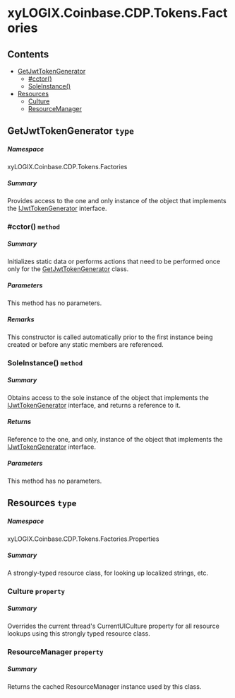 <a name='assembly'></a>
# xyLOGIX.Coinbase.CDP.Tokens.Factories

## Contents

- [GetJwtTokenGenerator](#T-xyLOGIX-Coinbase-CDP-Tokens-Factories-GetJwtTokenGenerator 'xyLOGIX.Coinbase.CDP.Tokens.Factories.GetJwtTokenGenerator')
  - [#cctor()](#M-xyLOGIX-Coinbase-CDP-Tokens-Factories-GetJwtTokenGenerator-#cctor 'xyLOGIX.Coinbase.CDP.Tokens.Factories.GetJwtTokenGenerator.#cctor')
  - [SoleInstance()](#M-xyLOGIX-Coinbase-CDP-Tokens-Factories-GetJwtTokenGenerator-SoleInstance 'xyLOGIX.Coinbase.CDP.Tokens.Factories.GetJwtTokenGenerator.SoleInstance')
- [Resources](#T-xyLOGIX-Coinbase-CDP-Tokens-Factories-Properties-Resources 'xyLOGIX.Coinbase.CDP.Tokens.Factories.Properties.Resources')
  - [Culture](#P-xyLOGIX-Coinbase-CDP-Tokens-Factories-Properties-Resources-Culture 'xyLOGIX.Coinbase.CDP.Tokens.Factories.Properties.Resources.Culture')
  - [ResourceManager](#P-xyLOGIX-Coinbase-CDP-Tokens-Factories-Properties-Resources-ResourceManager 'xyLOGIX.Coinbase.CDP.Tokens.Factories.Properties.Resources.ResourceManager')

<a name='T-xyLOGIX-Coinbase-CDP-Tokens-Factories-GetJwtTokenGenerator'></a>
## GetJwtTokenGenerator `type`

##### Namespace

xyLOGIX.Coinbase.CDP.Tokens.Factories

##### Summary

Provides access to the one and only instance of the object that implements the
[IJwtTokenGenerator](#T-xyLOGIX-Coinbase-CDP-Tokens-Interfaces-IJwtTokenGenerator 'xyLOGIX.Coinbase.CDP.Tokens.Interfaces.IJwtTokenGenerator')
interface.

<a name='M-xyLOGIX-Coinbase-CDP-Tokens-Factories-GetJwtTokenGenerator-#cctor'></a>
### #cctor() `method`

##### Summary

Initializes static data or performs actions that need to be performed
once only for the
[GetJwtTokenGenerator](#T-xyLOGIX-Coinbase-CDP-Tokens-Factories-GetJwtTokenGenerator 'xyLOGIX.Coinbase.CDP.Tokens.Factories.GetJwtTokenGenerator')
class.

##### Parameters

This method has no parameters.

##### Remarks

This constructor is called automatically prior to the first instance
being created or before any static members are referenced.

<a name='M-xyLOGIX-Coinbase-CDP-Tokens-Factories-GetJwtTokenGenerator-SoleInstance'></a>
### SoleInstance() `method`

##### Summary

Obtains access to the sole instance of the object that implements the
[IJwtTokenGenerator](#T-xyLOGIX-Coinbase-CDP-Tokens-Interfaces-IJwtTokenGenerator 'xyLOGIX.Coinbase.CDP.Tokens.Interfaces.IJwtTokenGenerator')
interface, and returns a reference to it.

##### Returns

Reference to the one, and only, instance of the object that implements the
[IJwtTokenGenerator](#T-xyLOGIX-Coinbase-CDP-Tokens-Interfaces-IJwtTokenGenerator 'xyLOGIX.Coinbase.CDP.Tokens.Interfaces.IJwtTokenGenerator')
interface.

##### Parameters

This method has no parameters.

<a name='T-xyLOGIX-Coinbase-CDP-Tokens-Factories-Properties-Resources'></a>
## Resources `type`

##### Namespace

xyLOGIX.Coinbase.CDP.Tokens.Factories.Properties

##### Summary

A strongly-typed resource class, for looking up localized strings, etc.

<a name='P-xyLOGIX-Coinbase-CDP-Tokens-Factories-Properties-Resources-Culture'></a>
### Culture `property`

##### Summary

Overrides the current thread's CurrentUICulture property for all
  resource lookups using this strongly typed resource class.

<a name='P-xyLOGIX-Coinbase-CDP-Tokens-Factories-Properties-Resources-ResourceManager'></a>
### ResourceManager `property`

##### Summary

Returns the cached ResourceManager instance used by this class.
